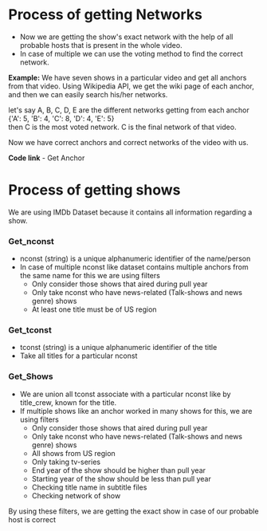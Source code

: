 # Process of getting Networks

* Now we are getting the show's exact network with the help of all probable hosts that is present in the whole video. 
* In case of multiple we can use the voting method to find the correct network.


<b>Example:</b> We have seven shows in a particular video and get all anchors from that video. Using Wikipedia API, we get the wiki page of each anchor, and then we can easily search his/her networks.

let's say A, B, C, D, E are the different networks getting from each anchor  
{'A': 5, 'B': 4, 'C': 8, 'D': 4, 'E': 5}    
then C is the most voted network. C is the final network of that video.


Now we have correct anchors and correct networks of the video with us.

<b>Code link</b> - Get Anchor 

# Process of getting shows

We are using IMDb Dataset because it contains all information regarding a show. 
### Get_nconst
* nconst (string) is a unique alphanumeric identifier of the name/person
* In case of multiple nconst like dataset contains multiple anchors from the same name for this we are using filters
   * Only consider those shows that aired during pull year
   * Only take nconst who have news-related (Talk-shows and news genre) shows
   * At least one title must be of US region

### Get_tconst
* tconst (string) is a unique alphanumeric identifier of the title
* Take all titles for a particular nconst

### Get_Shows
* We are union all tconst associate with a particular nconst like by title_crew, known for the title.
* If multiple shows like an anchor worked in many shows for this, we are using filters
  * Only consider those shows that aired during pull year
  * Only take nconst who have news-related (Talk-shows and news genre) shows
  * All shows from US region
  * Only taking tv-series
  * End year of the show should be higher than pull year
  * Starting year of the show should be less than pull year
  * Checking title name in subtitle files
  * Checking network of show
  
 By using these filters, we are getting the exact show in case of our probable host is correct 
